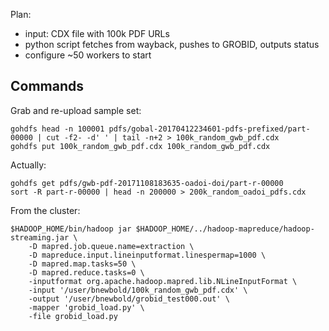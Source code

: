 
Plan:
- input: CDX file with 100k PDF URLs
- python script fetches from wayback, pushes to GROBID, outputs status
- configure ~50 workers to start



## Commands

Grab and re-upload sample set:

    gohdfs head -n 100001 pdfs/gobal-20170412234601-pdfs-prefixed/part-00000 | cut -f2- -d' ' | tail -n+2 > 100k_random_gwb_pdf.cdx
    gohdfs put 100k_random_gwb_pdf.cdx 100k_random_gwb_pdf.cdx

Actually:

    gohdfs get pdfs/gwb-pdf-20171108183635-oadoi-doi/part-r-00000
    sort -R part-r-00000 | head -n 200000 > 200k_random_oadoi_pdfs.cdx

From the cluster:

    $HADOOP_HOME/bin/hadoop jar $HADOOP_HOME/../hadoop-mapreduce/hadoop-streaming.jar \
        -D mapred.job.queue.name=extraction \
        -D mapreduce.input.lineinputformat.linespermap=1000 \
        -D mapred.map.tasks=50 \
        -D mapred.reduce.tasks=0 \
        -inputformat org.apache.hadoop.mapred.lib.NLineInputFormat \
        -input '/user/bnewbold/100k_random_gwb_pdf.cdx' \
        -output '/user/bnewbold/grobid_test000.out' \
        -mapper 'grobid_load.py' \
        -file grobid_load.py

